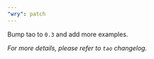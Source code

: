 ```yaml
---
"wry": patch
---
```


Bump tao to `0.3` and add more examples.

_For more details, please refer to `tao` changelog._
